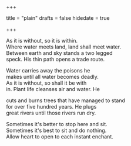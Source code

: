 +++

title = "plain"
drafts = false
hidedate = true

+++

As it is without, so it is within.  
Where water meets land, land shall meet water.  
Between earth and sky stands a two legged  
speck. His thin path opens a trade route.  

Water carries away the poisons he  
makes until all water becomes deadly.  
As it is without, so shall it be with  
in. Plant life cleanses air and water. He  

cuts and burns trees that have managed to stand  
for over five hundred years. He plugs  
great rivers until those rivers run dry.  

Sometimes it's better to stop here and sit.  
Sometimes it's best to sit and do nothing.  
Allow heart to open to each instant enchant.  

~~~//
